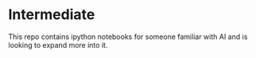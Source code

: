 # Intermediate
This repo contains ipython notebooks for someone familiar with AI and is looking to expand more into it.

